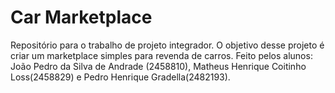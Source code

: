 # Car Marketplace
Repositório para o trabalho de projeto integrador. O objetivo desse projeto é criar um marketplace simples para revenda de carros. 
Feito pelos alunos: João Pedro da Silva de Andrade (2458810), Matheus Henrique Coitinho Loss(2458829) e Pedro Henrique Gradella(2482193).
